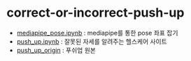 # correct-or-incorrect-push-up
- [mediapipe_pose.ipynb](https://github.com/jellycodes/correct-or-incorrect-push-up/blob/main/mediapipe_pose.ipynb) : mediapipe를 통한 pose 좌표 잡기
- [push_up.ipynb](https://github.com/jellycodes/correct-or-incorrect-push-up/blob/main/push_up.ipynb) : 잘못된 자세를 알려주는 헬스케어 사이트
- [push_up_origin](https://github.com/jellycodes/correct-or-incorrect-push-up/blob/main/pushup_origin.ipynb) : 푸쉬업 원본
